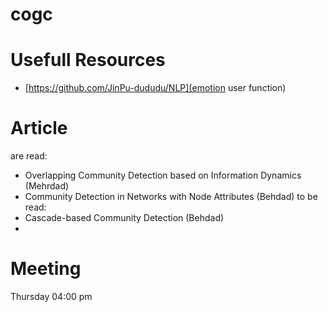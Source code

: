 # cogc

# Usefull Resources
- [https://github.com/JinPu-dududu/NLP](emotion user function)


# Article


are read:
- Overlapping Community Detection based on Information Dynamics (Mehrdad)
- Community Detection in Networks with Node Attributes (Behdad)
to be read:
- Cascade-based Community Detection (Behdad)
- 























# Meeting 
Thursday 04:00 pm
